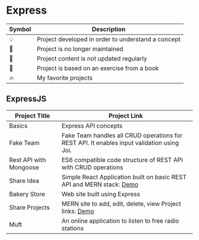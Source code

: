 # Express

| Symbol | Description                                        |
| ------ | -------------------------------------------------- |
| 💡      | Project developed in order to understand a concept |
| 📕      | Project is no longer maintained                    |
| 👶      | Project content is not updated regularly           |
| 📝      | Project is based on an exercise from a book        |
| 🔥      | My favorite projects                               |

## ExpressJS

| Project Title          | Project Link                                                                                            |
| ---------------------- | ------------------------------------------------------------------------------------------------------- |
| Basics                 | Express API concepts                                                                                    |
| Fake Team              | Fake Team handles all CRUD operations for REST API. It enables input validation using Joi.              |
| Rest API with Mongoose | ES6 compatible code structure of REST API with CRUD operations                                          |
| Share Idea             | Simple React Application built on basic REST API and MERN stack: [Demo](https://go.aws/34QbTQl)         |
| Bakery Store           | Web site built using Express                                                                            |
| Share Projects         | MERN site to add, edit, delete, view Project links: [Demo](https://tranquil-earth-44507.herokuapp.com/) |
| Muft                   | An online application to listen to free radio stations                                                  |
